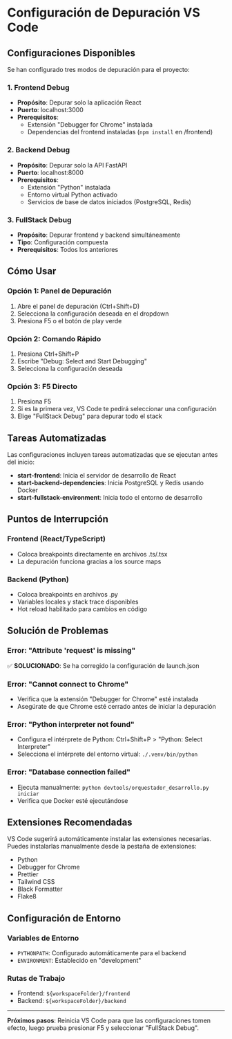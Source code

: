 # Configuración de Depuración VS Code

## Configuraciones Disponibles

Se han configurado tres modos de depuración para el proyecto:

### 1. Frontend Debug
- **Propósito**: Depurar solo la aplicación React
- **Puerto**: localhost:3000
- **Prerequisitos**: 
  - Extensión "Debugger for Chrome" instalada
  - Dependencias del frontend instaladas (`npm install` en /frontend)

### 2. Backend Debug
- **Propósito**: Depurar solo la API FastAPI
- **Puerto**: localhost:8000
- **Prerequisitos**:
  - Extensión "Python" instalada
  - Entorno virtual Python activado
  - Servicios de base de datos iniciados (PostgreSQL, Redis)

### 3. FullStack Debug
- **Propósito**: Depurar frontend y backend simultáneamente
- **Tipo**: Configuración compuesta
- **Prerequisitos**: Todos los anteriores

## Cómo Usar

### Opción 1: Panel de Depuración
1. Abre el panel de depuración (Ctrl+Shift+D)
2. Selecciona la configuración deseada en el dropdown
3. Presiona F5 o el botón de play verde

### Opción 2: Comando Rápido
1. Presiona Ctrl+Shift+P
2. Escribe "Debug: Select and Start Debugging"
3. Selecciona la configuración deseada

### Opción 3: F5 Directo
1. Presiona F5
2. Si es la primera vez, VS Code te pedirá seleccionar una configuración
3. Elige "FullStack Debug" para depurar todo el stack

## Tareas Automatizadas

Las configuraciones incluyen tareas automatizadas que se ejecutan antes del inicio:

- **start-frontend**: Inicia el servidor de desarrollo de React
- **start-backend-dependencies**: Inicia PostgreSQL y Redis usando Docker
- **start-fullstack-environment**: Inicia todo el entorno de desarrollo

## Puntos de Interrupción

### Frontend (React/TypeScript)
- Coloca breakpoints directamente en archivos .ts/.tsx
- La depuración funciona gracias a los source maps

### Backend (Python)
- Coloca breakpoints en archivos .py
- Variables locales y stack trace disponibles
- Hot reload habilitado para cambios en código

## Solución de Problemas

### Error: "Attribute 'request' is missing"
✅ **SOLUCIONADO**: Se ha corregido la configuración de launch.json

### Error: "Cannot connect to Chrome"
- Verifica que la extensión "Debugger for Chrome" esté instalada
- Asegúrate de que Chrome esté cerrado antes de iniciar la depuración

### Error: "Python interpreter not found"
- Configura el intérprete de Python: Ctrl+Shift+P > "Python: Select Interpreter"
- Selecciona el intérprete del entorno virtual: `./.venv/bin/python`

### Error: "Database connection failed"
- Ejecuta manualmente: `python devtools/orquestador_desarrollo.py iniciar`
- Verifica que Docker esté ejecutándose

## Extensiones Recomendadas

VS Code sugerirá automáticamente instalar las extensiones necesarias.
Puedes instalarlas manualmente desde la pestaña de extensiones:

- Python
- Debugger for Chrome
- Prettier
- Tailwind CSS
- Black Formatter
- Flake8

## Configuración de Entorno

### Variables de Entorno
- `PYTHONPATH`: Configurado automáticamente para el backend
- `ENVIRONMENT`: Establecido en "development"

### Rutas de Trabajo
- Frontend: `${workspaceFolder}/frontend`
- Backend: `${workspaceFolder}/backend`

---

**Próximos pasos**: Reinicia VS Code para que las configuraciones tomen efecto, luego prueba presionar F5 y seleccionar "FullStack Debug".
